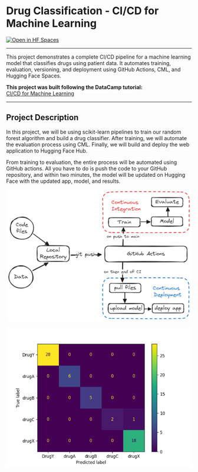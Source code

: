 # Drug Classification - CI/CD for Machine Learning

[![Open in HF Spaces](https://img.shields.io/badge/🤗_Open-in_HF_Spaces-blue?logo=huggingface)](https://huggingface.co/spaces/ska24680/Drug-Classification)

---

This project demonstrates a complete CI/CD pipeline for a machine learning model that classifies drugs using patient data. It automates training, evaluation, versioning, and deployment using GitHub Actions, CML, and Hugging Face Spaces.

 **This project was built following the DataCamp tutorial:**  
[CI/CD for Machine Learning](https://www.datacamp.com/tutorial/ci-cd-for-machine-learning)

---

##  Project Description

In this project, we will be using scikit-learn pipelines to train our random forest algorithm and build a drug classifier. After training, we will automate the evaluation process using CML. Finally, we will build and deploy the web application to Hugging Face Hub.

From training to evaluation, the entire process will be automated using GitHub actions. All you have to do is push the code to your GitHub repository, and within two minutes, the model will be updated on Hugging Face with the updated app, model, and results.

![Piepline](image/img.png)

![Results](Results/model_results.png)

